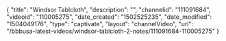 {
    "title": "Windsor Tablcloth",
    "description": "",
    "channelid": "111091684",
    "videoid": "110005275",
    "date_created": "1502525235",
    "date_modified": "1504049176",
    "type": "captivate",
    "layout": "channelVideo",
    "url": "\/bbbusa-latest-videos\/windsor-tablcloth-2-notes\/111091684-110005275"
}